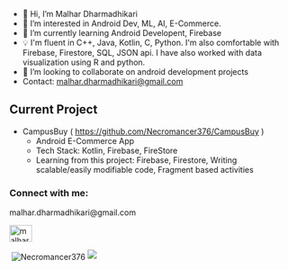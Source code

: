 - 👋 Hi, I’m Malhar Dharmadhikari
- 👀 I’m interested in Android Dev, ML, AI, E-Commerce.
- 🌱 I’m currently learning Android Developent, Firebase
- 💡 I'm fluent in C++, Java, Kotlin, C, Python. I'm also comfortable with Firebase, Firestore, SQL, JSON api. I have also worked with data visualization using R and python.
- 💞️ I’m looking to collaborate on android development projects
- Contact: malhar.dharmadhikari@gmail.com

## Current Project
- CampusBuy ( https://github.com/Necromancer376/CampusBuy )
  - Android E-Commerce App
  - Tech Stack: Kotlin, Firebase, FireStore
  - Learning from this project: Firebase, Firestore, Writing scalable/easily modifiable code, Fragment based activities
      


<h3 align="left">Connect with me:</h3>
<p align="left">
<p>malhar.dharmadhikari@gmail.com</p>
<a href="https://www.linkedin.com/in/malhar-dharmadhikari-711a60221/" target="blank"><img align="center" src="https://raw.githubusercontent.com/rahuldkjain/github-profile-readme-generator/master/src/images/icons/Social/linked-in-alt.svg" alt="malhar-dharmadhikari" height="30" width="40" /></a>
</p>

<!-- <a href="https://github.com/anuraghazra/anuraghazra.github.io">
  <img align="center" src="https://github-readme-stats.vercel.app/api/pin/?username=necromancer376&repo=necromancer376&theme=buefy" />
</a> -->
<p>
  &nbsp;<img align="center" src="https://github-readme-stats.vercel.app/api?username=Necromancer376&show_icons=true&locale=en&theme=gotham" alt="Necromancer376" />
  
  <img src="https://github-readme-stats.vercel.app/api/top-langs/?username=necromancer376&langs_count=8&https://github.com/necromancer376/github-readme-stats&theme=gotham"/>
</p>
